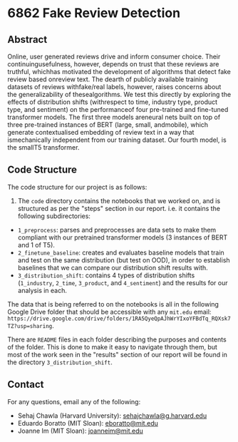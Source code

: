 # 6862 Fake Review Detection

## Abstract

Online, user generated reviews drive and inform consumer choice. Their continuingusefulness,  however,  depends  on  trust  that  these  reviews  are  truthful,  whichhas motivated the development of algorithms that detect fake review based onreview text.  The dearth of publicly available training datasets of reviews withfake/real  labels,  however,  raises  concerns  about  the  generalizability  of  thesealgorithms. We test this directly by exploring the effects of distribution shifts (withrespect to time, industry type, product type, and sentiment) on the performanceof four pre-trained and fine-tuned transformer models. The first three models areneural nets built on top of three pre-trained instances of BERT (large, small, andmobile), which generate contextualised embedding of review text in a way that ismechanically independent from our training dataset. Our fourth model, is the smallT5 transformer.

## Code Structure

The code structure for our project is as follows:
1. The `code` directory contains the notebooks that we worked on, and is structured as per the "steps" section in our report. i.e. it contains the following subdirectories:
* `1_preprocess`: parses and preprocesses are data sets to make them compliant with our pretrained transformer models (3 instances of BERT and 1 of T5).
* `2_finetune_baseline`: creates and evaluates baseline models that train and test on the same distribution (but test on OOD), in order to establish baselines that we can compare our distribution shift results with.
* `3_distribution_shift`: contains 4 types of distribution shifts (`1_industry`, `2_time`, `3_product`, and `4_sentiment`) and the results for our analysis in each. 

The data that is being referred to on the notebooks is all in the following Google Drive folder that should be accessible with any `mit.edu` email: `https://drive.google.com/drive/folders/1RA5QyeQpAJhWrYIxoYFBdTq_RQXsk7TZ?usp=sharing`.

There are `README` files in each folder describing the purposes and contents of the folder. This is done to make it easy to navigate through them, but most of the work seen in the "results" section of our report will be found in the directory `3_distribution_shift`.

## Contact

For any questions, email any of the following:
* Sehaj Chawla (Harvard University): sehajchawla@g.harvard.edu
* Eduardo Boratto (MIT Sloan): eboratto@mit.edu
* Joanne Im (MIT Sloan): joanneim@mit.edu
